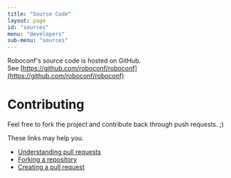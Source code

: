 ```yaml
---
title: "Source Code"
layout: page
id: "sources"
menu: "developers"
sub-menu: "sources"
---
```


Roboconf's source code is hosted on GitHub.  
See [https://github.com/roboconf/roboconf](https://github.com/roboconf/roboconf)

# Contributing

Feel free to fork the project and contribute back through push requests. ;)

These links may help you.

* [Understanding pull requests](https://help.github.com/articles/using-pull-requests)
* [Forking a repository](https://help.github.com/articles/fork-a-repo)
* [Creating a pull request](https://help.github.com/articles/creating-a-pull-request)
